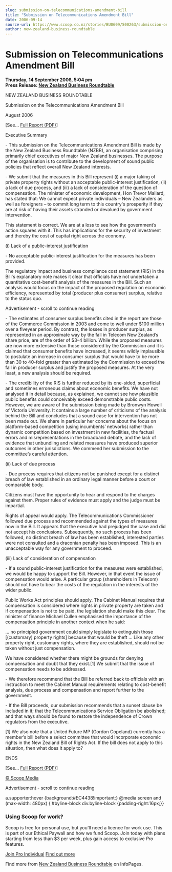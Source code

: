 ```yaml
---
slug: submission-on-telecommunications-amendment-bill
title: "Submission on Telecommunications Amendment Bill"
date: 2006-09-14
source-url: https://www.scoop.co.nz/stories/BU0609/S00263/submission-on-telecommunications-amendment-bill.htm
author: new-zealand-business-roundtable
---
```

Submission on Telecommunications Amendment Bill
===============================================

**Thursday, 14 September 2006, 5:04 pm**  
**Press Release: [New Zealand Business Roundtable](https://info.scoop.co.nz/New_Zealand_Business_Roundtable)**

NEW ZEALAND BUSINESS ROUNDTABLE

Submission on the Telecommunications Amendment Bill

August 2006

\[See... [Full Report (PDF)](http://img.scoop.co.nz/media/pdfs/0609/TelecomAmendBill.pdf)\]

Executive Summary

\- This submission on the Telecommunications Amendment Bill is made by the New Zealand Business Roundtable (NZBR), an organisation comprising primarily chief executives of major New Zealand businesses. The purpose of the organisation is to contribute to the development of sound public policies that reflect overall New Zealand interests.

\- We submit that the measures in this Bill represent (i) a major taking of private property rights without an acceptable public-interest justification, (ii) a lack of due process, and (iii) a lack of consideration of the question of compensation. The minister of economic development, Hon Trevor Mallard, has stated that: We cannot expect private individuals – New Zealanders as well as foreigners – to commit long term to this country's prosperity if they are at risk of having their assets stranded or devalued by government intervention.

This statement is correct. We are at a loss to see how the government’s action squares with it. This has implications for the security of investment and thereby the cost of capital right across the economy.

(i) Lack of a public-interest justification

\- No acceptable public-interest justification for the measures has been provided.

The regulatory impact and business compliance cost statement (RIS) in the Bill's explanatory note makes it clear that officials have not undertaken a quantitative cost-benefit analysis of the measures in the Bill. Such an analysis would focus on the impact of the proposed regulation on economic efficiency, represented by total (producer plus consumer) surplus, relative to the status quo.

Advertisement - scroll to continue reading





\- The estimates of consumer surplus benefits cited in the report are those of the Commerce Commission in 2003 and come to well under $100 million over a fiveyear period. By contrast, the losses in producer surplus, as represented in an approximate way by the fall in Telecom New Zealand’s share price, are of the order of $3–4 billion. While the proposed measures are now more extensive than those considered by the Commission and it is claimed that consumer benefits have increased, it seems wildly implausible to postulate an increase in consumer surplus that would have to be more than 30 to 40-fold greater than estimated by the Commission to exceed the fall in producer surplus and justify the proposed measures. At the very least, a new analysis should be required.

\- The credibility of the RIS is further reduced by its one-sided, superficial and sometimes erroneous claims about economic benefits. We have not analysed it in detail because, as explained, we cannot see how plausible public benefits could conceivably exceed demonstrable public costs. However, we are aware of the submission being made by Bronwyn Howell of Victoria University. It contains a large number of criticisms of the analysis behind the Bill and concludes that a sound case for intervention has not been made out. We share in particular her concerns about the focus on platform-based competition (using incumbents’ networks) rather than dynamic competition based on investment in new facilities, the factual errors and misrepresentations in the broadband debate, and the lack of evidence that unbundling and related measures have produced superior outcomes in other jurisdictions. We commend her submission to the committee’s careful attention.

(ii) Lack of due process

\- Due process requires that citizens not be punished except for a distinct breach of law established in an ordinary legal manner before a court or comparable body.

Citizens must have the opportunity to hear and respond to the charges against them. Proper rules of evidence must apply and the judge must be impartial.

Rights of appeal would apply. The Telecommunications Commissioner followed due process and recommended against the types of measures now in the Bill. It appears that the executive had prejudged the case and did not accept his conclusions. Subsequently, no such process has been followed, no distinct breach of law has been established, interested parties were not consulted and a draconian penalty has been imposed. This is an unacceptable way for any government to proceed.

(iii) Lack of consideration of compensation

\- If a sound public-interest justification for the measures were established, we would be happy to support the Bill. However, in that event the issue of compensation would arise. A particular group (shareholders in Telecom) should not have to bear the costs of the regulation in the interests of the wider public.

Public Works Act principles should apply. The Cabinet Manual requires that compensation is considered where rights in private property are taken and if compensation is not to be paid, the legislation should make this clear. The minister of finance Michael Cullen emphasised the importance of the compensation principle in another context when he said:

… no principled government could simply legislate to extinguish those \[(customary) property rights\] because that would be theft … Like any other property right, customary rights, where they are established, should not be taken without just compensation.

We have considered whether there might be grounds for denying compensation and doubt that they exist.\[1\] We submit that the issue of compensation needs to be addressed.

\- We therefore recommend that the Bill be referred back to officials with an instruction to meet the Cabinet Manual requirements relating to cost-benefit analysis, due process and compensation and report further to the government.

\- If the Bill proceeds, our submission recommends that a sunset clause be included in it; that the Telecommunications Service Obligation be abolished; and that ways should be found to restore the independence of Crown regulators from the executive.

\[1\] We also note that a United Future MP (Gordon Copeland) currently has a member’s bill before a select committee that would incorporate economic rights in the New Zealand Bill of Rights Act. If the bill does not apply to this situation, then what does it apply to?

ENDS

\[See... [Full Report (PDF)](http://img.scoop.co.nz/media/pdfs/0609/TelecomAmendBill.pdf)\]

[© Scoop Media](http://www.scoop.co.nz/about/terms.html)  

Advertisement - scroll to continue reading



a.supporter:hover {background:#EC4438!important;} @media screen and (max-width: 480px) { #byline-block div.byline-block {padding-right:16px;}}

### Using Scoop for work?

Scoop is free for personal use, but you’ll need a licence for work use. This is part of our Ethical Paywall and how we fund Scoop. Join today with plans starting from less than $3 per week, plus gain access to exclusive _Pro_ features.  
  
[Join Pro Individual](https://pro.scoop.co.nz/Individual/?from=ProIn24) [Find out more](https://pro.scoop.co.nz/using-scoop-for-work/?from=ProIn24)

Find more from [New Zealand Business Roundtable](https://info.scoop.co.nz/New_Zealand_Business_Roundtable) on InfoPages.